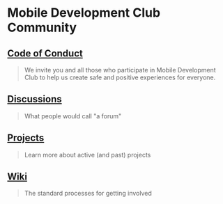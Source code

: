 # Mobile Development Club Community

## [Code of Conduct](https://github.com/UWAppDev/community/blob/main/CODE_OF_CONDUCT.md)

> We invite you and all those who participate in Mobile Development Club to help us create safe and positive experiences for everyone.

## [Discussions](https://github.com/UWAppDev/community/discussions)

> What people would call "a forum"

## [Projects](https://github.com/UWAppDev/community/discussions/categories/projects)

> Learn more about active (and past) projects

## [Wiki](https://github.com/UWAppDev/community/wiki)

> The standard processes for getting involved

